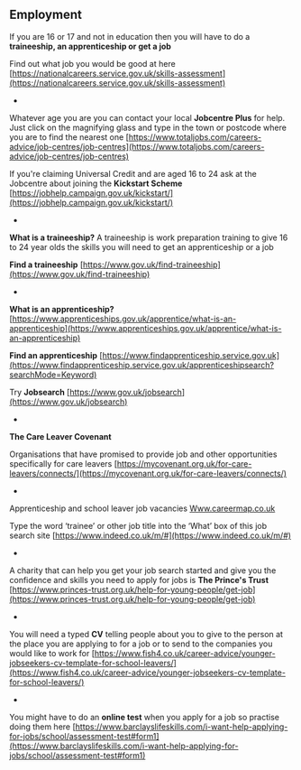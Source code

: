 
## Employment

If you are 16 or 17 and not in education then you will have to do a **traineeship, an apprenticeship or get a job** 

Find out what job you would be good at here [https://nationalcareers.service.gov.uk/skills-assessment](https://nationalcareers.service.gov.uk/skills-assessment)


*

Whatever age you are you can contact your local **Jobcentre Plus** for help. Just click on the magnifying glass and type in the town or postcode where you are to find the nearest one
[https://www.totaljobs.com/careers-advice/job-centres/job-centres](https://www.totaljobs.com/careers-advice/job-centres/job-centres)

If you're claiming Universal Credit and are aged 16 to 24 ask at the Jobcentre about joining the **Kickstart Scheme**
[https://jobhelp.campaign.gov.uk/kickstart/](https://jobhelp.campaign.gov.uk/kickstart/)


*

**What is a traineeship?**
A traineeship is work preparation training to give 16 to 24 year olds the skills you will need to get an apprenticeship or a job

**Find a traineeship**
[https://www.gov.uk/find-traineeship](https://www.gov.uk/find-traineeship)

*

**What is an apprenticeship?**
[https://www.apprenticeships.gov.uk/apprentice/what-is-an-apprenticeship](https://www.apprenticeships.gov.uk/apprentice/what-is-an-apprenticeship)

**Find an apprenticeship**
[https://www.findapprenticeship.service.gov.uk](https://www.findapprenticeship.service.gov.uk/apprenticeshipsearch?searchMode=Keyword)

Try **Jobsearch** [https://www.gov.uk/jobsearch](https://www.gov.uk/jobsearch)

*


**The Care Leaver Covenant**

Organisations that have promised to provide job and other opportunities specifically for care leavers
[https://mycovenant.org.uk/for-care-leavers/connects/](https://mycovenant.org.uk/for-care-leavers/connects/)


*


Apprenticeship and school leaver job vacancies
[Www.careermap.co.uk](http://Www.careermap.co.uk)

Type the word ‘trainee’ or other job title into the ‘What’ box of this job search site
[https://www.indeed.co.uk/m/#](https://www.indeed.co.uk/m/#)


*


A charity that can help you get your job search started and give you the confidence and skills you need to apply for jobs is **The Prince's Trust**
[https://www.princes-trust.org.uk/help-for-young-people/get-job](https://www.princes-trust.org.uk/help-for-young-people/get-job)

*

You will need a typed **CV** telling people about you to give to the person at the place you are applying to for a job or to send to the companies you would like to work for
[https://www.fish4.co.uk/career-advice/younger-jobseekers-cv-template-for-school-leavers/](https://www.fish4.co.uk/career-advice/younger-jobseekers-cv-template-for-school-leavers/)

*

You might have to do an **online test** when you apply for a job so practise doing them here
[https://www.barclayslifeskills.com/i-want-help-applying-for-jobs/school/assessment-test#form1](https://www.barclayslifeskills.com/i-want-help-applying-for-jobs/school/assessment-test#form1)
